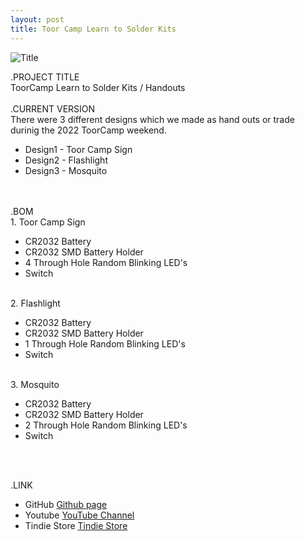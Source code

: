 ```yaml
---
layout: post
title: Toor Camp Learn to Solder Kits
---
```


![Title](/images/toorlts_sm.png)<br>

.PROJECT TITLE<br>
ToorCamp Learn to Solder Kits / Handouts
<br>
<br>
.CURRENT VERSION<br>
There were 3 different designs which we made as hand outs or trade durinig the 2022 ToorCamp weekend.
- Design1 - Toor Camp Sign
- Design2 - Flashlight
- Design3 - Mosquito
<br>
<br>
.BOM<br>
1. Toor Camp Sign<br>

- CR2032 Battery
- CR2032 SMD Battery Holder
- 4 Through Hole Random Blinking LED's
- Switch
<br>
2. Flashlight<br>

- CR2032 Battery
- CR2032 SMD Battery Holder
- 1 Through Hole Random Blinking LED's
- Switch
<br>
3. Mosquito<br>

- CR2032 Battery
- CR2032 SMD Battery Holder
- 2 Through Hole Random Blinking LED's
- Switch
<br>
<br>

.LINK
- GitHub [Github page](https://github.com/BadgePiratesLLC)
- Youtube [YouTube Channel](https://www.youtube.com/channel/UCRVegJ2Y7m-8vIXnG0BIhyw/featured/) 
- Tindie Store [Tindie Store](https://www.tindie.com/stores/badgepirates/)
<br>

